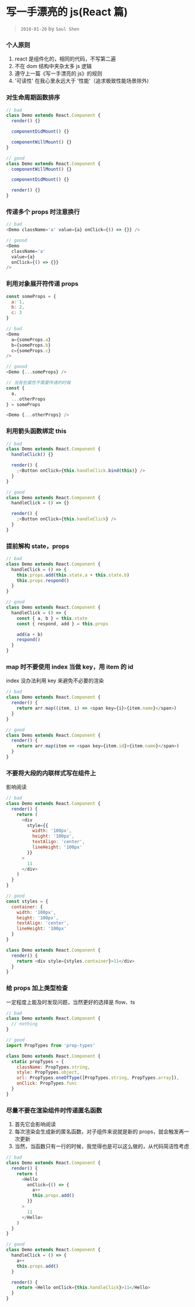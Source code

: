 # 写一手漂亮的 js(React 篇)

> `2018-01-26` by `Saul Shen`

### 个人原则

1. react 是组件化的，相同的代码，不写第二遍
2. 不在 dom 结构中夹杂太多 js 逻辑
3. 遵守上一篇《写一手漂亮的 js》的规则
4. '可读性' 在我心里永远大于 '性能'（追求极致性能场景除外)

### 对生命周期函数排序

```javascript
// bad
class Demo extends React.Component {
  render() {}

  componentDidMount() {}

  componentWillMount() {}
}

// good
class Demo extends React.Component {
  componentWillMount() {}

  componentDidMount() {}

  render() {}
}
```

### 传递多个 props 时注意换行

```javascript
// bad
<Demo className='a' value={a} onClick={() => {}} />

// goood
<Demo
  className='a'
  value={a}
  onClick={() => {}}
/>
```

### 利用对象展开符传递 props

```javascript
const someProps = {
  a: 1,
  b: 2,
  c: 3
}

// bad
<Demo
  a={someProps.a}
  b={someProps.b}
  c={someProps.c}
/>

// goood
<Demo {...someProps} />

// 当有些属性不需要传递的时候
const {
  a,
  ...otherProps
} = someProps

<Demo {...otherProps} />
```

### 利用箭头函数绑定 this

```javascript
// bad
class Demo extends React.Component {
  handleClick() {}

  render() {
    ;<Button onClick={this.handleClick.bind(this)} />
  }
}

// good
class Demo extends React.Component {
  handleClick = () => {}

  render() {
    ;<Button onClick={this.handleClick} />
  }
}
```

### 提前解构 state，props

```javascript
// bad
class Demo extends React.Component {
  handleClick = () => {
    this.props.add(this.state.a + this.state.b)
    this.props.respond()
  }
}

// good
class Demo extends React.Component {
  handleClick = () => {
    const { a, b } = this.state
    const { respond, add } = this.props

    add(a + b)
    respond()
  }
}
```

### map 时不要使用 index 当做 key，用 item 的 id

index 没办法利用 key 来避免不必要的渲染

```javascript
// bad
class Demo extends React.Component {
  render() {
    return arr.map((item, i) => <span key={i}>{item.name}</span>)
  }
}

// good
class Demo extends React.Component {
  render() {
    return arr.map(item => <span key={item.id}>{item.name}</span>)
  }
}
```

### 不要将大段的内联样式写在组件上

影响阅读

```javascript
// bad
class Demo extends React.Component {
  render() {
    return (
      <div
        style={{
          width: '100px',
          height: '100px',
          textAlign: 'center',
          lineHeight: '100px'
        }}
      >
        11
      </div>
    )
  }
}

// good
const styles = {
  container: {
    width: '100px',
    height: '100px',
    textAlign: 'center',
    lineHeight: '100px'
  }
}

class Demo extends React.Component {
  render() {
    return <div style={styles.container}>11</div>
  }
}
```

### 给 props 加上类型检查

一定程度上能及时发现问题，当然更好的选择是 flow、ts

```javascript
// bad
class Demo extends React.Component {
  // nothing
}

// good
import PropTypes from 'prop-types'

class Demo extends React.Component {
  static propTypes = {
    className: PropTypes.string,
    style: PropTypes.object,
    url: PropTypes.oneOfType([PropTypes.string, PropTypes.array]),
    onClick: PropTypes.func
  }
}
```

### 尽量不要在渲染组件时传递匿名函数

1. 首先它会影响阅读
2. 每次渲染会生成新的匿名函数，对子组件来说就是新的 props，就会触发再一次更新
3. 当然，当函数只有一行的时候，我觉得也是可以这么做的，从代码简洁性考虑

```javascript
// bad
class Demo extends React.Component {
  render() {
    return (
      <Hello
        onClick={() => {
          a++
          this.props.add()
        }}
      >
        11
      </Hello>
    )
  }
}

// good
class Demo extends React.Component {
  handleClick = () => {
    a++
    this.props.add()
  }

  render() {
    return <Hello onClick={this.handleClick}>11</Hello>
  }
}
```
